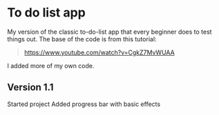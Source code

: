 # To do list app
My version of the classic to-do-list app that every beginner does to test things out.
The base of the code is from this tutorial: 

> https://www.youtube.com/watch?v=CgkZ7MvWUAA
> 
I added more of my own code.

## Version 1.1
Started project
Added progress bar with basic effects
